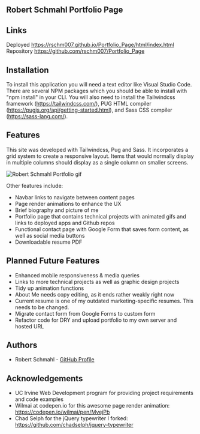 Robert Schmahl Portfolio Page
-----------------------------


Links
-----------------------------
Deployed <a href="https://rschm007.github.io/Portfolio_Page/html/index.html">https://rschm007.github.io/Portfolio_Page/html/index.html</a>
<br>
Repository <a href="https://github.com/rschm007/Portfolio_Page">https://github.com/rschm007/Portfolio_Page</a>

Installation
-----------------------------

To install this application you will need a text editor like Visual Studio Code. There are several NPM packages which you should be able to install with "npm install" in your CLI. You will also need to install the Tailwindcss framework (https://tailwindcss.com/), PUG HTML compiler (https://pugjs.org/api/getting-started.html), and Sass CSS compiler (https://sass-lang.com/).


Features
-----------------------------
This site was developed with Tailwindcss, Pug and Sass. It incorporates a grid system to create a responsive layout. Items that would normally display in multiple columns should display as a single column on smaller screens.

<img src="https://raw.githubusercontent.com/rschm007/Portfolio_Page/master/assets/imgs/portfolio_gif-1.gif" alt="Robert Schmahl Portfolio gif" style="max-width:100%;">

Other features include:
<ul>
  <li>Navbar links to navigate between content pages</li>
  <li>Page render animations to enhance the UX</li>
  <li>Brief biography and picture of me</li>
  <li>Portfolio page that contains technical projects with animated gifs and links to deployed apps and Github repos</li>
  <li>Functional contact page with Google Form that saves form content, as well as social media buttons</li>
  <li>Downloadable resume PDF</li>
</ul>

Planned Future Features
-----------------------------
<ul>
  <li>Enhanced mobile responsiveness & media queries</li>
  <li>Links to more technical projects as well as graphic design projects</li>
  <li>Tidy up animation functions</li>
  <li>About Me needs copy editing, as it ends rather weakly right now</li>
  <li>Current resume is one of my outdated marketing-specific resumes. This needs to be changed.</li>
  <li>Migrate contact form from Google Forms to custom form</li>
  <li>Refactor code for DRY and upload portfolio to my own server and hosted URL</li>
</ul>

Authors
-----------------------------
<ul>
  <li>Robert Schmahl - <a href="https://github.com/rschm007">GitHub Profile</a></li>
</ul>

Acknowledgements
-----------------------------
<ul>
  <li>UC Irvine Web Development program for providing project requirements and code examples</li>
  <li>Wilmai at codepen.io for this awesome page render animation: <a href="https://codepen.io/wilmai/pen/MvejPb">https://codepen.io/wilmai/pen/MvejPb</a></li>
  <li>Chad Selph for the jQuery typewriter I forked: <a href="https://github.com/chadselph/jquery-typewriter">https://github.com/chadselph/jquery-typewriter</a></li>
</ul>

